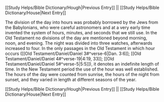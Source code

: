 [[Study Helps/Bible Dictionary/Hough|Previous Entry]]  ||  [[Study Helps/Bible Dictionary/House|Next Entry]]

 The division of the day into hours was probably borrowed by the Jews from the Babylonians, who were careful astronomers and at a very early time invented the system of hours, minutes, and seconds that we still use. In the Old Testament no divisions of the day are mentioned beyond morning, noon, and evening. The night was divided into three watches, afterwards increased to four. In the only passages in the Old Testament in which hour occurs ([[Old Testament/Daniel/Daniel 3#^verse-6|Dan. 3:6]]; [[Old Testament/Daniel/Daniel 4#^verse-19|4:19, 33]]; [[Old Testament/Daniel/Daniel 5#^verse-5|5:5]]), it denotes an indefinite length of time. In the New Testament period the use of the hour was well established. The hours of the day were counted from sunrise, the hours of the night from sunset, and they varied in length at different seasons of the year.

[[Study Helps/Bible Dictionary/Hough|Previous Entry]]  ||  [[Study Helps/Bible Dictionary/House|Next Entry]]